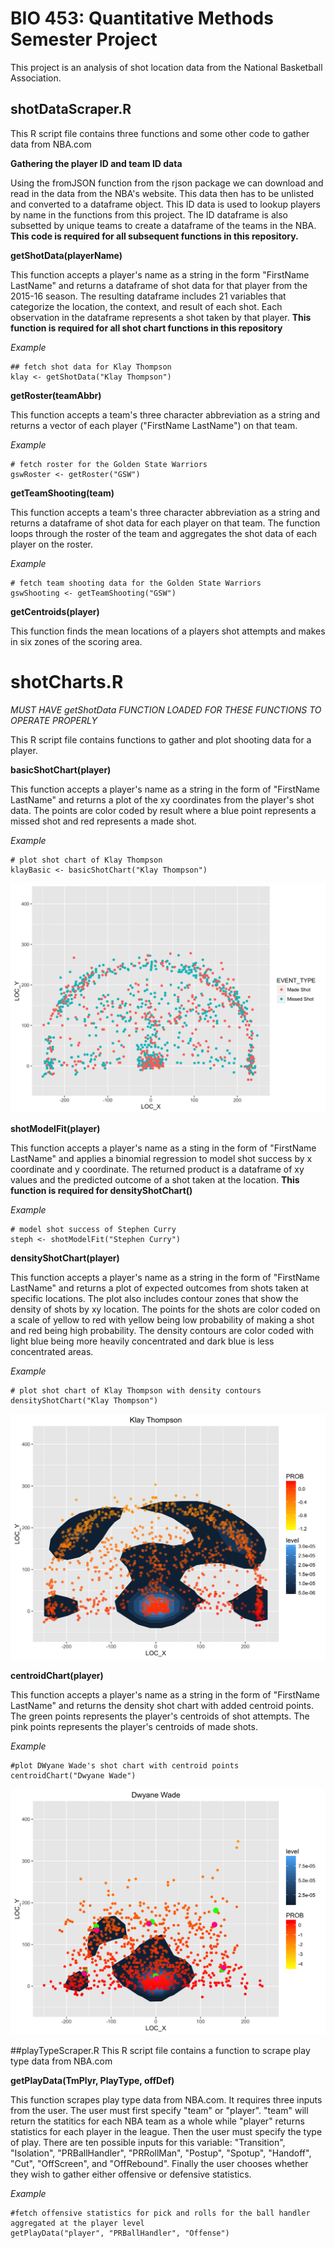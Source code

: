 BIO 453: Quantitative Methods Semester Project
=========================
This project is an analysis of shot location data from the National Basketball Association. 

## shotDataScraper.R
This R script file contains three functions and some other code to gather data from NBA.com

__Gathering the player ID and team ID data__

Using the fromJSON function from the rjson package we can download and read in the data from the NBA's website. This data then has to be unlisted and converted to a dataframe object. This ID data is used to lookup players by name in the functions from this project. The ID dataframe is also subsetted by unique teams to create a dataframe of the teams in the NBA. 
__This code is required for all subsequent functions in this repository.__

__getShotData(playerName)__

This function accepts a player's name as a string in the form "FirstName LastName" and returns a dataframe of shot data for that player from the 2015-16 season. The resulting dataframe includes 21 variables that categorize the location, the context, and result of each shot. Each observation in the dataframe represents a shot taken by that player. 
__This function is required for all shot chart functions in this repository__

  *Example*

```
## fetch shot data for Klay Thompson
klay <- getShotData("Klay Thompson")
```
__getRoster(teamAbbr)__

This function accepts a team's three character abbreviation as a string and returns a vector of each player ("FirstName LastName") on that team. 

*Example*
```
# fetch roster for the Golden State Warriors
gswRoster <- getRoster("GSW")
```
__getTeamShooting(team)__

This function accepts a team's three character abbreviation as a string and returns a dataframe of shot data for each player on that team. The function loops through the roster of the team and aggregates the shot data of each player on the roster.

*Example*
```
# fetch team shooting data for the Golden State Warriors
gswShooting <- getTeamShooting("GSW")
```
__getCentroids(player)__

This function finds the mean locations of a players shot attempts and makes in six zones of the scoring area.

# shotCharts.R
*MUST HAVE getShotData FUNCTION LOADED FOR THESE FUNCTIONS TO OPERATE PROPERLY*

This R script file contains functions to gather and plot shooting data for a player.

__basicShotChart(player)__

This function accepts a player's name as a string in the form of "FirstName LastName" and returns a plot of the xy coordinates from the player's shot data. The points are color coded by result where a blue point represents a missed shot and red represents a made shot. 

*Example*
```
# plot shot chart of Klay Thompson
klayBasic <- basicShotChart("Klay Thompson")
```

![alt tag](https://raw.githubusercontent.com/oshimamh/nbaProj/master/klayBasic.png)


__shotModelFit(player)__

This function accepts a player's name as a sting in the form of "FirstName LastName" and applies a binomial regression to model shot success by x coordinate and y coordinate. The returned product is a dataframe of xy values and the predicted outcome of a shot taken at the location.
__This function is required for densityShotChart()__

*Example*
```
# model shot success of Stephen Curry
steph <- shotModelFit("Stephen Curry")
```

__densityShotChart(player)__

This function accepts a player's name as a string in the form of "FirstName LastName" and returns a plot of expected outcomes from shots taken at specific locations. The plot also includes contour zones that show the density of shots by xy location. The points for the shots are color coded on a scale of yellow to red with yellow being low probability of making a shot and red being high probability. The density contours are color coded with light blue being more heavily concentrated and dark blue is less concentrated areas.

*Example*
```
# plot shot chart of Klay Thompson with density contours
densityShotChart("Klay Thompson")
```
![alt tag](https://raw.githubusercontent.com/oshimamh/nbaProj/master/klayDens.png)

__centroidChart(player)__

This function accepts a player's name as a string in the form of "FirstName LastName" and returns the density shot chart with added centroid points. The green points represents the player's centroids of shot attempts. The pink points represents the player's centroids of made shots. 

*Example*
```
#plot DWyane Wade's shot chart with centroid points
centroidChart("Dwyane Wade")
```
![alt tag](https://github.com/oshimamh/nbaProj/blob/master/dWadeCent.png)

##playTypeScraper.R
This R script file contains a function to scrape play type data from NBA.com

__getPlayData(TmPlyr, PlayType, offDef)__

This function scrapes play type data from NBA.com. It requires three inputs from the user. The user must first specify "team" or "player". "team" will return the statitics for each NBA team as a whole while "player" returns statistics for each player in the league. Then the user must specify the type of play. There are ten possible inputs for this variable: "Transition", "Isolation", "PRBallHandler", "PRRollMan", "Postup", "Spotup", "Handoff", "Cut", "OffScreen", and "OffRebound". Finally the user chooses whether they wish to gather either offensive or defensive statistics. 

*Example*
```
#fetch offensive statistics for pick and rolls for the ball handler aggregated at the player level
getPlayData("player", "PRBallHandler", "Offense")
```
